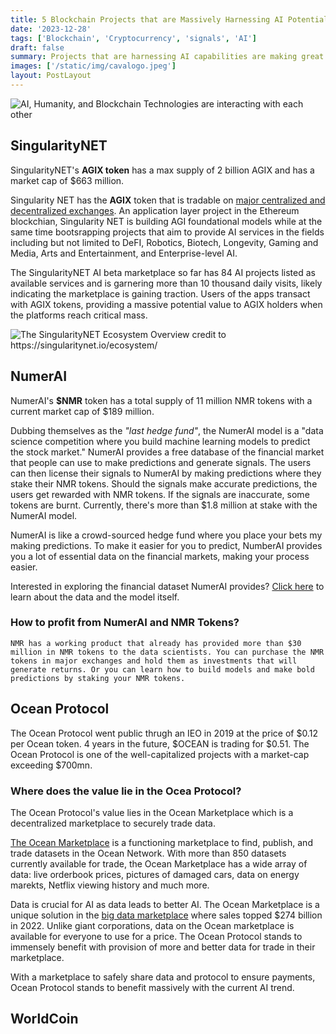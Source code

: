 ```yaml
---
title: 5 Blockchain Projects that are Massively Harnessing AI Potential
date: '2023-12-28'
tags: ['Blockchain', 'Cryptocurrency', 'signals', 'AI']
draft: false
summary: Projects that are harnessing AI capabilities are making great strides. In this article, we explore top blockchain and application layer projects that are significantly using Artificial Intelligence to conduct work. These projects might have great investment returns possibilities and thus are worthy exploring.
images: ['/static/img/cavalogo.jpeg']
layout: PostLayout
---
```


<TOCInline toc={props.toc} asDisclosure toHeading={3} />

![AI, Humanity, and Blockchain Technologies are interacting with each other](/static/img/human-meets-ai.jpeg)

## SingularityNET

SingularityNET's **AGIX token** has a max supply of 2 billion AGIX and has a market cap of \$663 million.

Singularity NET has the **AGIX** token that is tradable on [major centralized and decentralized exchanges](https://coinmarketcap.com/currencies/singularitynet/markets). An application layer project in the Ethereum blockchian, Singularity NET is building AGI foundational models while at the same time bootsrapping projects that aim to provide AI services in the fields including but not limited to DeFI, Robotics, Biotech, Longevity, Gaming and Media, Arts and Entertainment, and Enterprise-level AI.

The SingularityNET AI beta marketplace so far has 84 AI projects listed as available services and is garnering more than 10 thousand daily visits, likely indicating the marketplace is gaining traction. Users of the apps transact with AGIX tokens, providing a massive potential value to AGIX holders when the platforms reach critical mass.

![The SingularityNET Ecosystem Overview credit to https://singularitynet.io/ecosystem/ ](/static/img/singularityNET-ecosystem.jpeg)

## NumerAI

NumerAI's **\$NMR** token has a total supply of 11 million NMR tokens with a current market cap of \$189 million.

Dubbing themselves as the _"last hedge fund"_, the NumerAI model is a "data science competition where you build machine learning models to predict the stock market." NumerAI provides a free database of the financial market that people can use to make predictions and generate signals. The users can then license their signals to NumerAI by making predictions where they stake their NMR tokens. Should the signals make accurate predictions, the users get rewarded with NMR tokens. If the signals are inaccurate, some tokens are burnt. Currently, there's more than \$1.8 million at stake with the NumerAI model.

NumerAI is like a crowd-sourced hedge fund where you place your bets my making predictions. To make it easier for you to predict, NumberAI provides you a lot of essential data on the financial markets, making your process easier.

Interested in exploring the financial dataset NumerAI provides? [Click here](https://numer.ai/data/v4.2) to learn about the data and the model itself.

### How to profit from NumerAI and NMR Tokens?

    NMR has a working product that already has provided more than $30 million in NMR tokens to the data scientists. You can purchase the NMR tokens in major exchanges and hold them as investments that will generate returns. Or you can learn how to build models and make bold predictions by staking your NMR tokens.

## Ocean Protocol

The Ocean Protocol went public thrugh an IEO in 2019 at the price of \$0.12 per Ocean token. 4 years in the future, \$OCEAN is trading for \$0.51. The Ocean Protocol is one of the well-capitalized projects with a market-cap exceeding \$700mn.

### Where does the value lie in the Ocea Protocol?

The Ocean Protocol's value lies in the Ocean Marketplace which is a decentralized marketplace to securely trade data.

[The Ocean Marketplace](https://market.oceanprotocol.com/) is a functioning marketplace to find, publish, and trade datasets in the Ocean Network. With more than 850 datasets currently available for trade, the Ocean Marketplace has a wide array of data: live orderbook prices, pictures of damaged cars, data on energy marekts, Netflix viewing history and much more.

Data is crucial for AI as data leads to better AI. The Ocean Marketplace is a unique solution in the [big data marketplace](https://explodingtopics.com/blog/big-data-stats) where sales topped \$274 billion in 2022. Unlike giant corporations, data on the Ocean marketplace is available for everyone to use for a price. The Ocean Protocol stands to immensely benefit with provision of more and better data for trade in their marketplace.

With a marketplace to safely share data and protocol to ensure payments, Ocean Protocol stands to benefit massively with the current AI trend.

## WorldCoin
